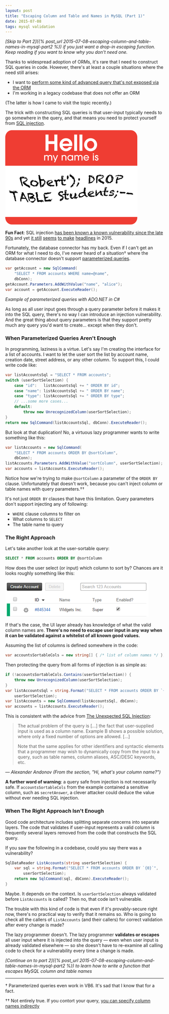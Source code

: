 ```yaml
---
layout: post
title: "Escaping Column and Table and Names in MySQL (Part 1)"
date: 2015-07-08
tags: mysql validation
---
```


*[Skip to Part 2]({% post_url 2015-07-08-escaping-column-and-table-names-in-mysql-part2 %})
if you just want a drop-in escaping function.  Keep reading if you want to know
why you don't need one.*

Thanks to widespread adoption of ORMs, it's rare that I need to construct SQL
queries in code.  However, there's at least a couple situations where the need
still arises:

- I want to [perform some kind of advanced query that's not exposed via the ORM](https://technet.microsoft.com/en-us/library/ms190766)
- I'm working in a legacy codebase that does not offer an ORM

(The latter is how I came to visit the topic recently.)

The trick with constructing SQL queries is that user-input typically needs to
go somewhere in the query, and that means you need to protect yourself from
[SQL injection](https://www.owasp.org/index.php/SQL_Injection).

![little bobby tables](/assets/little-bobby-tables.png "Obligatory")

__Fun Fact__: SQL injection [has been known a known vulnerability since the
late 90s][sql-phrack] and yet [it still][sql-vuln-1] [seems][sql-vuln-2] [to
make][sql-vuln-3] [headlines][sql-vuln-4] in 2015.

Fortunately, the database connector has my back.  Even if I can't get an ORM
for what I need to do, I've never heard of a situation† where the database
connector doesn't support [parameterized queries][owasp-queries].

```csharp
var getAccount = new SqlCommand(
    "SELECT * FROM accounts WHERE name=@name",
    dbConn);
getAccount.Parameters.AddWithValue("name", "alice");
var account = getAccount.ExecuteReader();
```

*Example of parameterized queries with ADO.NET in C#*

As long as all user input goes through a query parameter before it makes it
into the SQL query, there's no way I can introduce an injection vulnerability.
And the great thing about query parameters is that they support pretty much any
query you'd want to create... except when they don't.

### When Parameterized Queries Aren't Enough

In programming, laziness is a virtue.  Let's say I'm creating the interface for
a list of accounts.  I want to let the user sort the list by account name,
creation date, street address, or any other column.  To support this, I could
write code like:

```csharp
var listAccountsSql = "SELECT * FROM accounts";
switch (userSortSelection) {
    case "id":   listAccountsSql += " ORDER BY id";
    case "name": listAccountsSql += " ORDER BY name";
    case "type": listAccountsSql += " ORDER BY type";
    // ...some more cases...
    default:
        throw new UnrecognizedColumn(userSortSelection);
}
return new SqlCommand(listAccountsSql, dbConn).ExecuteReader();
```

But look at that duplication!  No, a virtuous lazy programmer wants to write
something like this:

```csharp
var listAccounts = new SqlCommand(
    "SELECT * FROM accounts ORDER BY @sortColumn",
    dbConn);
listAccounts.Parameters.AddWithValue("sortColumn", userSortSelection);
var accounts = listAccounts.ExecuteReader();
```

Notice how we're trying to make `@sortColumn` a parameter of the `ORDER BY`
clause.  Unfortunately that doesn't work, because you can't inject column or
table names with query parameters.††

It's not just `ORDER BY` clauses that have this limitation.  Query parameters
don't support injecting any of following:

- `WHERE` clause columns to filter on
- What columns to `SELECT`
- The table name to query

### The Right Approach

Let's take another look at the user-sortable query:

```sql
SELECT * FROM accounts ORDER BY @sortColumn
```

How does the user select (or input) which column to sort by?  Chances are it
looks roughly something like this:

![Listing with sortable headers](/assets/table-header-example.png)

If that's the case, the UI layer already has knowledge of what the valid column
names are.  __There's no need to escape user input in any way when it can be
validated against a whitelist of all known good values.__

Assuming the list of columns is defined somewhere in the code:

```csharp
var accountsSortableCols = new string[] { /* list of column names */ };
```

Then protecting the query from all forms of injection is as simple as:

```csharp
if (!accountsSortableCols.Contains(userSortSelection)) {
    throw new UnrecognizedColumn(userSortSelection);
}
var listAccountsSql = string.Format("SELECT * FROM accounts ORDER BY `{0}`",
    userSortSelection);
var listAccounts = new SqlCommand(listAccountsSql, dbConn);
var accounts = listAccounts.ExecuteReader();
```

This is consistent with the advice from [The Unexpected SQL
Injection](http://www.webappsec.org/projects/articles/091007.txt):

> The actual problem of the query is [...] the fact that user-supplied input is
> used as a column name.  Example B shows a possible solution, where only a fixed
> number of options are allowed. [...]
>
> Note that the same applies for other identifiers and syntactic elements that a
> programmer may wish to dynamically copy from the input to a query, such as
> table names, column aliases, ASC/DESC keywords, etc.

*— Alexander Andonov (From the section, "Hi, what's your column name?")*

__A further word of warning__: a query safe from injection is not necessarily
safe.  If `accountsSortableCols` from the example contained a sensitive column,
such as `secretAnswer`, a clever attacker could deduce the value without ever
needing SQL injection.

### When The Right Approach Isn't Enough

Good code architecture includes splitting separate concerns into separate
layers.  The code that validates if user-input represents a valid column is
frequently several layers removed from the code that constructs the SQL query.

If you saw the following in a codebase, could you say there was a vulnerability?

```csharp
SqlDataReader ListAccounts(string userSortSelection) {
    var sql = string.Format("SELECT * FROM accounts ORDER BY `{0}`",
        userSortSelection);
    return new SqlCommand(sql, dbConn).ExecuteReader();
}
```

Maybe.  It depends on the context.  Is `userSortSelection` always validated
before `ListAccounts` is called?  Then no, that code isn't vulnerable.

The trouble with this kind of code is that even if it's provably-secure right
now, there's no practical way to verify that it remains so.  Who is going to
check all the callers of `ListAccounts` (and their callers) for correct
validation after every change is made?

The lazy programmer doesn't.  The lazy programmer __validates or escapes__ all
user input where it is injected into the query — even when user input is
already validated elsewhere — so she doesn't have to re-examine all calling
code to check for a vulnerability every time a change is made.

*[Continue on to part 2]({% post_url 2015-07-08-escaping-column-and-table-names-in-mysql-part2 %})
to learn how to write a function that escapes MySQL column and table names*

---

† Parameterized queries even work in VB6.  It's sad that I know that for a fact.

†† Not entirely true.  If you contort your query, [you can specify column names indirectly](http://stackoverflow.com/a/13846257/27581)

[owasp-queries]: https://www.owasp.org/index.php/Query_Parameterization_Cheat_Sheet
[sql-phrack]: http://www.phrack.org/issues/54/8.html#article
[sql-vuln-1]: http://www.tripwire.com/state-of-security/latest-security-news/one-million-wordpress-websites-vulnerable-to-sql-injection-attack/
[sql-vuln-2]: http://www.wordfence.com/blog/2015/03/woocommerce-sql-injection-vulnerability/
[sql-vuln-3]: http://thenextweb.com/insider/2015/05/28/indian-music-streaming-service-gaana-hacked-millions-of-users-details-exposed/
[sql-vuln-4]: http://www.thewhir.com/web-hosting-news/millions-wordpress-installations-risk-blind-sql-injection-popular-seo-plugin-yoast

